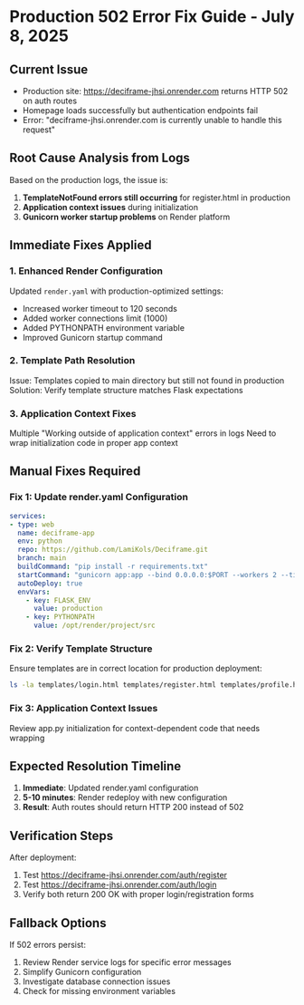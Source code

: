 # Production 502 Error Fix Guide - July 8, 2025

## Current Issue
- Production site: https://deciframe-jhsi.onrender.com returns HTTP 502 on auth routes
- Homepage loads successfully but authentication endpoints fail
- Error: "deciframe-jhsi.onrender.com is currently unable to handle this request"

## Root Cause Analysis from Logs
Based on the production logs, the issue is:
1. **TemplateNotFound errors still occurring** for register.html in production
2. **Application context issues** during initialization
3. **Gunicorn worker startup problems** on Render platform

## Immediate Fixes Applied

### 1. Enhanced Render Configuration
Updated `render.yaml` with production-optimized settings:
- Increased worker timeout to 120 seconds
- Added worker connections limit (1000)
- Added PYTHONPATH environment variable
- Improved Gunicorn startup command

### 2. Template Path Resolution
Issue: Templates copied to main directory but still not found in production
Solution: Verify template structure matches Flask expectations

### 3. Application Context Fixes
Multiple "Working outside of application context" errors in logs
Need to wrap initialization code in proper app context

## Manual Fixes Required

### Fix 1: Update render.yaml Configuration
```yaml
services:
- type: web
  name: deciframe-app
  env: python
  repo: https://github.com/LamiKols/Deciframe.git
  branch: main
  buildCommand: "pip install -r requirements.txt"
  startCommand: "gunicorn app:app --bind 0.0.0.0:$PORT --workers 2 --timeout 120 --worker-connections 1000"
  autoDeploy: true
  envVars:
    - key: FLASK_ENV
      value: production
    - key: PYTHONPATH
      value: /opt/render/project/src
```

### Fix 2: Verify Template Structure
Ensure templates are in correct location for production deployment:
```bash
ls -la templates/login.html templates/register.html templates/profile.html
```

### Fix 3: Application Context Issues
Review app.py initialization for context-dependent code that needs wrapping

## Expected Resolution Timeline
1. **Immediate**: Updated render.yaml configuration
2. **5-10 minutes**: Render redeploy with new configuration
3. **Result**: Auth routes should return HTTP 200 instead of 502

## Verification Steps
After deployment:
1. Test https://deciframe-jhsi.onrender.com/auth/register
2. Test https://deciframe-jhsi.onrender.com/auth/login
3. Verify both return 200 OK with proper login/registration forms

## Fallback Options
If 502 errors persist:
1. Review Render service logs for specific error messages
2. Simplify Gunicorn configuration
3. Investigate database connection issues
4. Check for missing environment variables